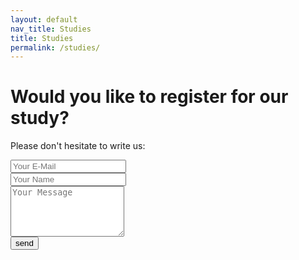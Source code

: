 ```yaml
---
layout: default
nav_title: Studies
title: Studies
permalink: /studies/
---
```


<h1> Would you like to register for our study? </h1> 

Please don't hesitate to write us:
<form action="https://formspree.io/f/mvoybwjv" method="POST">
    <input type="text" width=50 name="email" placeholder="Your E-Mail"><br>
    <input type="text" width=50 name="name" placeholder="Your Name"><br>
    <textarea type="text" width="50" name="content" rows="5" placeholder="Your Message"></textarea><br>
    <input type="hidden" name="_next" value="{{ site.baseurl }}/danke.html" />
    <input type="hidden" name="_subject" value="Registration " />
    <input type="submit" value="send">
</form>


